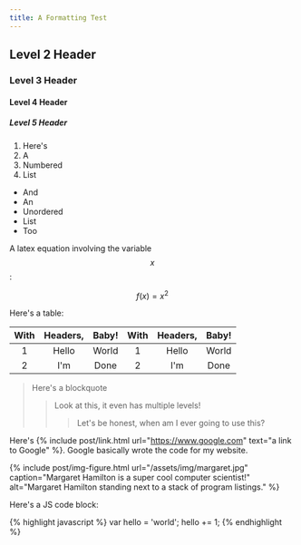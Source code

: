 ```yaml
---
title: A Formatting Test
---
```


## Level 2 Header

### Level 3 Header

#### Level 4 Header

##### Level 5 Header

1. Here's
2. A
3. Numbered
4. List

- And
- An
- Unordered
- List
- Too

A latex equation involving the variable $$x$$: 

$$
f(x) = x^2
$$

Here's a table:

<div class="table-responsive" markdown="1">

|With  |Headers,  |Baby!  |With  |Headers,  |Baby!  |
|:----:|:--------:|:-----:|:----:|:--------:|:-----:|
| 1    | Hello    | World | 1    | Hello    | World |
| 2    | I'm      | Done  | 2    | I'm      | Done  |

</div>

> Here's a blockquote
> > Look at this, it even has multiple levels!
> > > Let's be honest, when am I ever going to use this?

Here's {% include post/link.html url="https://www.google.com" text="a link to Google" %}. Google basically wrote the code for my website.

{% include post/img-figure.html 
	url="/assets/img/margaret.jpg"
	caption="Margaret Hamilton is a super cool computer scientist!"
	alt="Margaret Hamilton standing next to a stack of program listings."
%}

Here's a JS code block:

{% highlight javascript %}
var hello = 'world';
hello += 1;
{% endhighlight %}
